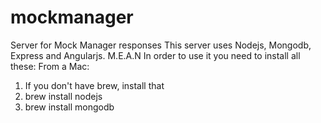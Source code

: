 # mockmanager
Server for Mock Manager responses
This server uses Nodejs, Mongodb, Express and Angularjs. M.E.A.N
In order to use it you need to install all these:
From a Mac:
1. If you don't have brew, install that
2. brew install nodejs
3. brew install mongodb
